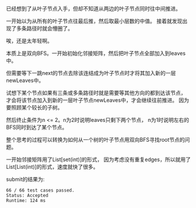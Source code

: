 已经想到了从叶子节点入手，但却不知道从两边的叶子节点同时往中间推进。

一开始以为从所有的叶子节点往最后推，然后取最小层数的中值。
接着就发现出现了多条路径时就会懵圈了。

唉，还是太年轻啊。

本质上是双向BFS。一开始初始化邻接矩阵，然后把叶子节点全部加入到leaves中。

但需要等下一跳next的节点去除该连结成为叶子节点时才将其加入新的一层newLeaves中。

试想下某个节点如果有三条或多条路径时就是需要等其他方向的都到达该节点，
才会将该节点加入到新的一层叶子节点newLeaves中，才会继续往前推进。
因为要照顾某个较长的子树。

然后终止条件为n <= 2。n为2时说明leaves只剩下两个节点，
n为1时说明左右的BFS同时到达了某个节点。

整个思考的过程可以转换为如何从一个树的叶子节点用双向BFS寻找root节点的问题。

一开始邻接矩阵用了List[set(int)]的形式，
因为考虑没有重复edges，所以就用了List[List(int)]的形式，速度就快了很多。

submit的结果为:
```
66 / 66 test cases passed.
Status: Accepted
Runtime: 124 ms
```
